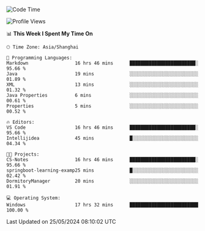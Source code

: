 <!--START_SECTION:waka-->
![Code Time](http://img.shields.io/badge/Code%20Time-1%2C714%20hrs%2039%20mins-blue)

![Profile Views](http://img.shields.io/badge/Profile%20Views-1-blue)

📊 **This Week I Spent My Time On** 

```text
🕑︎ Time Zone: Asia/Shanghai

💬 Programming Languages: 
Markdown                 16 hrs 46 mins      ████████████████████████░   95.66 % 
Java                     19 mins             ░░░░░░░░░░░░░░░░░░░░░░░░░   01.89 % 
XML                      13 mins             ░░░░░░░░░░░░░░░░░░░░░░░░░   01.32 % 
Java Properties          6 mins              ░░░░░░░░░░░░░░░░░░░░░░░░░   00.61 % 
Properties               5 mins              ░░░░░░░░░░░░░░░░░░░░░░░░░   00.52 % 

🔥 Editors: 
VS Code                  16 hrs 46 mins      ████████████████████████░   95.66 % 
Intellijidea             45 mins             █░░░░░░░░░░░░░░░░░░░░░░░░   04.34 % 

🐱‍💻 Projects: 
CS-Notes                 16 hrs 46 mins      ████████████████████████░   95.66 % 
springboot-learning-examp25 mins             █░░░░░░░░░░░░░░░░░░░░░░░░   02.42 % 
DormitoryManager         20 mins             ░░░░░░░░░░░░░░░░░░░░░░░░░   01.91 % 

💻 Operating System: 
Windows                  17 hrs 32 mins      █████████████████████████   100.00 % 
```


 Last Updated on 25/05/2024 08:10:02 UTC
<!--END_SECTION:waka-->